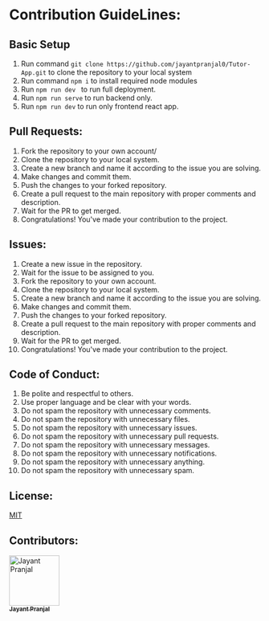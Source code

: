 # Contribution GuideLines:
## Basic Setup
1. Run command ```git clone https://github.com/jayantpranjal0/Tutor-App.git``` to clone the repository to your local system
2. Run command ```npm i``` to install required node modules
3. Run ```npm run dev ``` to run full deployment.
4. Run ```npm run serve``` to run backend only.
5. Run ```npm run dev``` to run only frontend react app.
## Pull Requests:
1. Fork the repository to your own account/
2. Clone the repository to your local system.
3. Create a new branch and name it according to the issue you are solving.
4. Make changes and commit them.
5. Push the changes to your forked repository.
6. Create a pull request to the main repository with proper comments and description.
7. Wait for the PR to get merged.
8. Congratulations! You've made your contribution to the project.
## Issues:
1. Create a new issue in the repository.
2. Wait for the issue to be assigned to you.
3. Fork the repository to your own account.
4. Clone the repository to your local system.
5. Create a new branch and name it according to the issue you are solving.
6. Make changes and commit them.
7. Push the changes to your forked repository.
8. Create a pull request to the main repository with proper comments and description.
9. Wait for the PR to get merged.
10. Congratulations! You've made your contribution to the project.
## Code of Conduct:
1. Be polite and respectful to others.
2. Use proper language and be clear with your words.
3. Do not spam the repository with unnecessary comments.
4. Do not spam the repository with unnecessary files.
5. Do not spam the repository with unnecessary issues.
6. Do not spam the repository with unnecessary pull requests.
7. Do not spam the repository with unnecessary messages.
8. Do not spam the repository with unnecessary notifications.
9. Do not spam the repository with unnecessary anything.
10. Do not spam the repository with unnecessary spam.
## License:
[MIT](https://choosealicense.com/licenses/mit/)
## Contributors:
<a href="https://github.com/jayantpranjal0" target="_blank"><img src="" width="100px;" alt="Jayant Pranjal"/><br /><sub><b>Jayant Pranjal</b></sub></a><br />